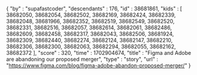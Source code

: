 {
  "by" : "supafastcoder",
  "descendants" : 176,
  "id" : 38681861,
  "kids" : [ 38682050, 38682054, 38682502, 38682169, 38682424, 38682339, 38682048, 38681966, 38682352, 38682519, 38682549, 38682520, 38682331, 38682516, 38682057, 38682614, 38682061, 38682486, 38682609, 38682458, 38682317, 38682043, 38682506, 38681924, 38682309, 38682440, 38682274, 38682124, 38682147, 38682210, 38682306, 38682300, 38682063, 38682294, 38682055, 38682162, 38682372 ],
  "score" : 320,
  "time" : 1702904674,
  "title" : "Figma and Adobe are abandoning our proposed merger",
  "type" : "story",
  "url" : "https://www.figma.com/blog/figma-adobe-abandon-proposed-merger/"
}
